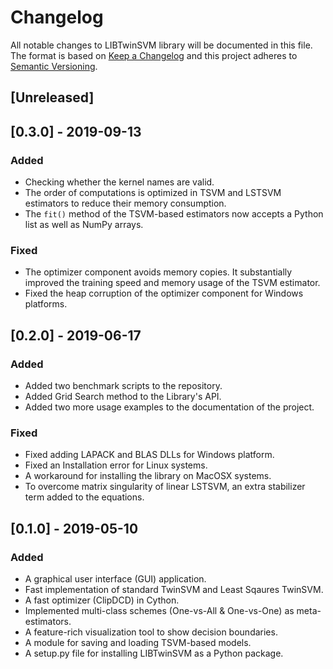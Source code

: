 # Changelog
All notable changes to LIBTwinSVM library will be documented in this file. The format is based on [Keep a Changelog](http://keepachangelog.com/en/1.0.0/) and this project adheres to [Semantic Versioning](http://semver.org/spec/v2.0.0.html).

## [Unreleased]

## [0.3.0] - 2019-09-13

### Added
- Checking whether the kernel names are valid.
- The order of computations is optimized in TSVM and LSTSVM estimators to reduce their memory consumption.
- The `fit()` method of the TSVM-based estimators now accepts a Python list as well as NumPy arrays.

### Fixed
- The optimizer component avoids memory copies. It substantially improved the training speed and memory usage of the TSVM estimator.
- Fixed the heap corruption of the optimizer component for Windows platforms.

## [0.2.0] - 2019-06-17

### Added
- Added two benchmark scripts to the repository.
- Added Grid Search method to the Library's API.
- Added two more usage examples to the documentation of the project.

### Fixed
- Fixed adding LAPACK and BLAS DLLs for Windows platform.
- Fixed an Installation error for Linux systems.
- A workaround for installing the library on MacOSX systems.
- To overcome matrix singularity of linear LSTSVM, an extra stabilizer term added to the equations.

## [0.1.0] - 2019-05-10
### Added
- A graphical user interface (GUI) application.
- Fast implementation of standard TwinSVM and Least Sqaures TwinSVM.
- A fast optimizer (ClipDCD) in Cython.
- Implemented multi-class schemes (One-vs-All & One-vs-One) as meta-estimators.
- A feature-rich visualization tool to show decision boundaries.
- A module for saving and loading TSVM-based models.
- A setup.py file for installing LIBTwinSVM as a Python package.
